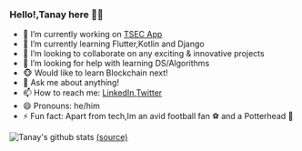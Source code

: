 ### Hello!,Tanay here 👋👋

<!--
**2tanayk/2tanayk** is a ✨ _special_ ✨ repository because its `README.md` (this file) appears on your GitHub profile.
-->
 - 🔭 I’m currently working on [TSEC App](https://github.com/TSEC-MAD-Club/Mobile-App)
 - 🌱 I’m currently learning Flutter,Kotlin and Django
 - 👯 I’m looking to collaborate on any exciting & innovative projects
 - 🤔 I’m looking for help with learning DS/Algorithms
 - 🐵 Would like to learn Blockchain next!
 - 💬 Ask me about anything!
 - 📫 How to reach me: [LinkedIn](https://www.linkedin.com/in/tanay-kamath-69a65019a),[Twitter](https://twitter.com/tanay_texplorer)
 - 😄 Pronouns: he/him
 - ⚡ Fun fact: Apart from tech,Im an avid football fan :soccer: and a Potterhead 🧙
 
 
 ![Tanay's github stats](https://github-readme-stats.vercel.app/api?username=2tanayk&show_icons=true)
 [(source)](https://github.com/anuraghazra/github-readme-stats)
 
  

